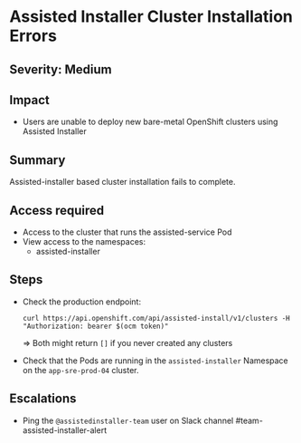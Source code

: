 # Assisted Installer Cluster Installation Errors

## Severity: Medium

## Impact
- Users are unable to deploy new bare-metal OpenShift clusters using Assisted Installer

## Summary
Assisted-installer based cluster installation fails to complete.

## Access required

- Access to the cluster that runs the assisted-service Pod
- View access to the namespaces:
  - assisted-installer

## Steps
- Check the production endpoint:

    `curl https://api.openshift.com/api/assisted-install/v1/clusters -H "Authorization: bearer $(ocm token)"`

   => Both might return `[]` if you never created any clusters
   
- Check that the Pods are running in the `assisted-installer` Namespace on the `app-sre-prod-04` cluster.

## Escalations
- Ping the `@assistedinstaller-team` user on Slack channel #team-assisted-installer-alert
